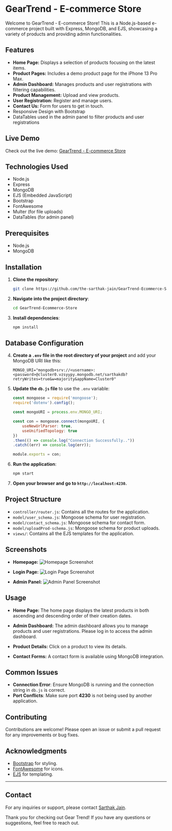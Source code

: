 # GearTrend - E-commerce Store

Welcome to GearTrend - E-commerce Store! This is a Node.js-based e-commerce project built with Express, MongoDB, and EJS, showcasing a variety of products and providing admin functionalities.

## Features

- **Home Page:** Displays a selection of products focusing on the latest items.
- **Product Pages:** Includes a demo product page for the iPhone 13 Pro Max.
- **Admin Dashboard:** Manages products and user registrations with filtering capabilities.
- **Product Management:** Upload and view products.
- **User Registration:** Register and manage users.
- **Contact Us:** Form for users to get in touch.
- Responsive Design with Bootstrap
- DataTables used in the admin panel to filter products and user registrations

## Live Demo

Check out the live demo: [GearTrend - E-commerce Store](https://geartrend-ecommerce-store.onrender.com/)

## Technologies Used

- Node.js
- Express
- MongoDB
- EJS (Embedded JavaScript)
- Bootstrap
- FontAwesome
- Multer (for file uploads)
- DataTables (for admin panel)

## Prerequisites

- Node.js
- MongoDB

## Installation

1. **Clone the repository**:
   ```bash
   git clone https://github.com/the-sarthak-jain/GearTrend-Ecommerce-Store.git
   ```

2. **Navigate into the project directory**:
   ```bash
   cd GearTrend-Ecommerce-Store
   ```

3. **Install dependencies**:
   ```bash
   npm install
   ```

## Database Configuration

4. **Create a `.env` file in the root directory of your project** and add your MongoDB URI like this:

   ```env
   MONGO_URI="mongodb+srv://<username>:<password>@cluster0.vzsyypy.mongodb.net/sarthakdb?retryWrites=true&w=majority&appName=Cluster0"
   ```

5. **Update the `db.js` file** to use the `.env` variable:

   ```javascript
   const mongoose = require('mongoose');
   require('dotenv').config();

   const mongoURI = process.env.MONGO_URI;

   const con = mongoose.connect(mongoURI, {
       useNewUrlParser: true,
       useUnifiedTopology: true
   })
   .then(() => console.log("Connection Successfully.."))
   .catch((err) => console.log(err));

   module.exports = con;
   ```


6. **Run the application**:
   ```sh
   npm start
   ```

7. **Open your browser and go to `http://localhost:4230`.**

## Project Structure

- `controller/router.js`: Contains all the routes for the application.
- `model/user_schema.js`: Mongoose schema for user registration.
- `model/contact_schema.js`: Mongoose schema for contact form.
- `model/uploadProd-schema.js`: Mongoose schema for product uploads.
- `views/`: Contains all the EJS templates for the application.

## Screenshots

- **Homepage:**
![Homepage Screenshot](screenshots/home-page-GearTrend.png)

- **Login Page:**
![Login Page Screenshot](screenshots/login-page-GearTrend.png)

- **Admin Panel:**
![Admin Panel Screenshot](screenshots/admin-panel-GearTrend.png)

## Usage

- **Home Page:** The home page displays the latest products in both ascending and descending order of their creation dates.

- **Admin Dashboard:** The admin dashboard allows you to manage products and user registrations. Please log in to access the admin dashboard.

- **Product Details:** Click on a product to view its details.

- **Contact Forms:** A contact form is available using MongoDB integration.

## Common Issues

- **Connection Error**: Ensure MongoDB is running and the connection string in `db.js` is correct.
- **Port Conflicts**: Make sure port **4230** is not being used by another application.

## Contributing

Contributions are welcome! Please open an issue or submit a pull request for any improvements or bug fixes.

## Acknowledgments

- [Bootstrap](https://getbootstrap.com/) for styling.
- [FontAwesome](https://fontawesome.com/) for icons.
- [EJS](https://www.npmjs.com/package/ejs) for templating.

---
## Contact

For any inquiries or support, please contact [Sarthak Jain](mailto:mail.sarthakjain@gmail.com).

Thank you for checking out Gear Trend! If you have any questions or suggestions, feel free to reach out.

